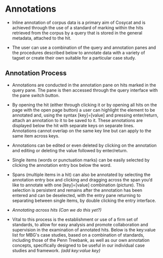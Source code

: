 # **Annotations**

* Inline annotation of corpus data is a primary aim of Cosycat and is achieved through the use of a standard of marking within the hits retrieved from the corpus by a query that is stored in the general metadata, attached to the hit.

* The user can use a combination of the query and annotation panes and the procedures described below to annotate data with a variety of tagset or create their own suitable for a particular case study.

 ## **Annotation Process**
 
 * Annotations are conducted in the annotation pane on hits marked in the query pane. The pane is then accessed through the query interface with the pane switch button.
 
 * By opening the hit (either through clicking it or by opening all hits on the page with the open page button) a user can highlight the element to be annotated and, using the syntax [key]=[value] and pressing enter/return, attach an annotation to it to be saved to it. These annotations are displayed below the hit with separate keys on separate lines. Annotations cannot overlap on the same key line but can apply to the same item across keys. 
 
  * Annotations can be edited or even deleted by clicking on the annotation and editing or deleting the value followed by enter/return. 
  
  * Single items (words or punctuation marks) can be easily selected by clicking the annotation entry box below the word.
  
  * Spans (multiple items in a hit) can also be annotated by selecting the annotation entry box and clicking and dragging across the span you’d like to annotate with one [key]=[value] combination (picture). This selection is persistent and remains after the annotation has been entered and can be deselected, with the entry pane returning to separating between single items, by double clicking the entry interface.
  
  * *Annotating across hits (Can we do this yet?)*
  
  * Vital to this process is the establishment or use of a firm set of standards, to allow for easy analysis and promote collaboration and supervision in the examination of annotated hits. Below is the key:value list for MBG's case studies, based on a combination of standards, including those of the Penn Treebank, as well as our own annotation concepts, specifically designed to be useful in our individual case studies and framework. *(add key:value key)*
  
